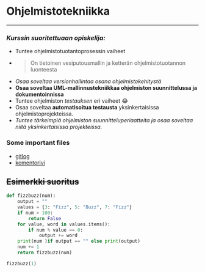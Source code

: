 # Ohjelmistotekniikka
---
### *Kurssin suoritettuaan opiskelija:*

- Tuntee ohjelmistotuotantoprosessin vaiheet
- >On tietoinen vesiputousmallin ja ketterän ohjelmistotuotannon luonteesta
- _Osaa soveltaa versionhallintaa osana ohjelmistokehitystä_
- **Osaa soveltaa UML-mallinnustekniikkaa ohjelmiston suunnittelussa ja dokumentoinnissa**
- Tuntee ohjelmiston *testauksen* eri vaiheet :joy:
- Osaa soveltaa **automatisoitua testausta** yksinkertaisissa ohjelmistoprojekteissa. 
- *Tuntee tärkeimpiä ohjelmiston suunnitteluperiaatteita ja osaa soveltaa niitä yksinkertaisissa projekteissa.*

### Some important files

- [gitlog](https://github.com/matiasto/ot-harjoitustyo/blob/main/laskarit/viikko1/gitlog.txt)
- [komentorivi](https://github.com/matiasto/ot-harjoitustyo/blob/main/laskarit/viikko1/komentorivi.txt)

## ~~Esimerkki suoritus~~

```python
def fizzbuzz(num):
    output = ""
    values = {3: "Fizz", 5: "Buzz", 7: "Fizz"}
    if num > 100:
        return False
    for value, word in values.items():
        if num % value == 0:
            output += word
    print(num )if output == "" else print(output)
    num += 1
    return fizzbuzz(num)

fizzbuzz(1)
```
